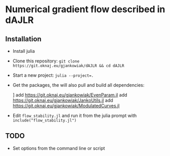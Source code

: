 # Numerical gradient flow described in dAJLR

## Installation

- Install julia
- Clone this repository: `git clone https://git.oknaj.eu/gjankowiak/dAJLR && cd dAJLR`
- Start a new project: `julia --project=.`
- Get the packages, the will also pull and build all dependencies:
    
    ]
    add https://git.oknaj.eu/gjankowiak/EvenParam.jl
    add https://git.oknaj.eu/gjankowiak/JankoUtils.jl
    add https://git.oknaj.eu/gjankowiak/ModulatedCurves.jl

- Edit `flow_stability.jl` and run it from the julia prompt with `include("flow_stability.jl")`

## TODO

- Set options from the command line or script
